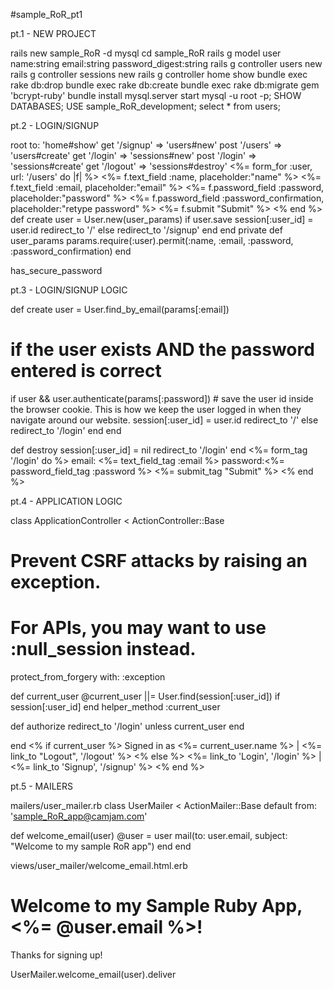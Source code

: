#sample_RoR_pt1

pt.1 - NEW PROJECT

rails new sample_RoR -d mysql
cd sample_RoR
rails g model user name:string email:string password_digest:string
rails g controller users new
rails g controller sessions new
rails g controller home show
bundle exec rake db:drop
bundle exec rake db:create
bundle exec rake db:migrate
gem 'bcrypt-ruby'
bundle install
mysql.server start
mysql -u root -p;
SHOW DATABASES;
USE sample_RoR_development;
select * from users;

pt.2 - LOGIN/SIGNUP

root to: 'home#show'
get '/signup' => 'users#new'
post '/users' => 'users#create'
get '/login' => 'sessions#new'
post '/login' => 'sessions#create'
get '/logout' => 'sessions#destroy'
<%= form_for :user, url: '/users' do |f| %>
<%= f.text_field :name, placeholder:"name" %>
<%= f.text_field :email, placeholder:"email" %>
<%= f.password_field :password, placeholder:"password" %>
<%= f.password_field :password_confirmation, placeholder:"retype password" %>
<%= f.submit "Submit" %>
<% end %>
def create
  user = User.new(user_params)
  if user.save
    session[:user_id] = user.id
    redirect_to '/'
  else
    redirect_to '/signup'
  end
end
private
def user_params
params.require(:user).permit(:name, :email, :password, :password_confirmation)
end

has_secure_password


pt.3 - LOGIN/SIGNUP LOGIC

def create
  user = User.find_by_email(params[:email])
  # if the user exists AND the password entered is correct
  if user && user.authenticate(params[:password])
    # save the user id inside the browser cookie. This is how we keep the user logged in when they navigate around our website.
    session[:user_id] = user.id
    redirect_to '/'
  else
    redirect_to '/login'
  end
end

def destroy
  session[:user_id] = nil
  redirect_to '/login'
end
<%= form_tag '/login' do %>
email: <%= text_field_tag :email %>
password:<%= password_field_tag :password %>
<%= submit_tag "Submit" %>
<% end %>


pt.4 - APPLICATION LOGIC

class ApplicationController < ActionController::Base
  # Prevent CSRF attacks by raising an exception.
  # For APIs, you may want to use :null_session instead.
  protect_from_forgery with: :exception

  def current_user
    @current_user ||= User.find(session[:user_id]) if session[:user_id]
  end
  helper_method :current_user

  def authorize
    redirect_to '/login' unless current_user
  end

end
<% if current_user %>
  Signed in as <%= current_user.name %> | <%= link_to "Logout", '/logout' %>
<% else %>
  <%= link_to 'Login', '/login' %> | <%= link_to 'Signup', '/signup' %>
<% end %>

pt.5 - MAILERS

mailers/user_mailer.rb
class UserMailer < ActionMailer::Base
  default from: 'sample_RoR_app@camjam.com'

  def welcome_email(user)
    @user = user
    mail(to: user.email, subject: "Welcome to my sample RoR app")
  end
end

views/user_mailer/welcome_email.html.erb
<!DOCTYPE html>
<html>
<head>
  <meta content='text/html; charset=UTF-8' http-equiv='Content-Type'/>
</head>

<body>

<h1>Welcome to my Sample Ruby App, <%= @user.email %>!</h1>

<p>Thanks for signing up!</p>

</body>
</html>

UserMailer.welcome_email(user).deliver
